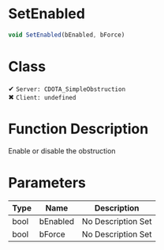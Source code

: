# SetEnabled
```js	
void SetEnabled(bEnabled, bForce)
```
# Class
✔ `Server: CDOTA_SimpleObstruction`  
✖ `Client: undefined`  

# Function Description
Enable or disable the obstruction
# Parameters
Type|Name|Description
--|--|--
bool|bEnabled|No Description Set
bool|bForce|No Description Set
